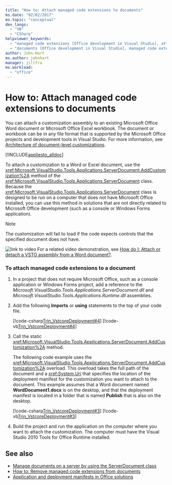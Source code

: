 ```yaml
---
title: "How to: Attach managed code extensions to documents"
ms.date: "02/02/2017"
ms.topic: "conceptual"
dev_langs:
  - "VB"
  - "CSharp"
helpviewer_keywords:
  - "managed code extensions [Office development in Visual Studio], attaching"
  - "documents [Office development in Visual Studio], managed code extensions"
author: John-Hart
ms.author: johnhart
manager: jillfra
ms.workload:
  - "office"
---
```

# How to: Attach managed code extensions to documents
  You can attach a customization assembly to an existing Microsoft Office Word document or Microsoft Office Excel workbook. The document or workbook can be in any file format that is supported by the Microsoft Office projects and development tools in Visual Studio. For more information, see [Architecture of document-level customizations](../vsto/architecture-of-document-level-customizations.md).

 [!INCLUDE[appliesto_alldoc](../vsto/includes/appliesto-alldoc-md.md)]

 To attach a customization to a Word or Excel document, use the <xref:Microsoft.VisualStudio.Tools.Applications.ServerDocument.AddCustomization%2A> method of the <xref:Microsoft.VisualStudio.Tools.Applications.ServerDocument> class. Because the <xref:Microsoft.VisualStudio.Tools.Applications.ServerDocument> class is designed to be run on a computer that does not have Microsoft Office installed, you can use this method in solutions that are not directly related to Microsoft Office development (such as a console or Windows Forms application).

> [!NOTE]
> The customization will fail to load if the code expects controls that the specified document does not have.

 ![link to video](../vsto/media/playvideo.gif "link to video") For a related video demonstration, see [How do I: Attach or detach a VSTO assembly from a Word document?](https://developer.microsoft.com/office/docs).

### To attach managed code extensions to a document

1. In a project that does not require Microsoft Office, such as a console application or Windows Forms project, add a reference to the *Microsoft.VisualStudio.Tools.Applications.ServerDocument.dll* and *Microsoft.VisualStudio.Tools.Applications.Runtime.dll* assemblies.

2. Add the following **Imports** or **using** statements to the top of your code file.

     [!code-csharp[Trin_VstcoreDeployment#4](../vsto/codesnippet/CSharp/Trin_VstcoreDeploymentCS/Program.cs#4)]
     [!code-vb[Trin_VstcoreDeployment#4](../vsto/codesnippet/VisualBasic/Trin_VstcoreDeploymentVB/Program.vb#4)]

3. Call the static <xref:Microsoft.VisualStudio.Tools.Applications.ServerDocument.AddCustomization%2A> method.

     The following code example uses the <xref:Microsoft.VisualStudio.Tools.Applications.ServerDocument.AddCustomization%2A> overload. This overload takes the full path of the document and a <xref:System.Uri> that specifies the location of the deployment manifest for the customization you want to attach to the document. This example assumes that a Word document named **WordDocument1.docx** is on the desktop, and that the deployment manifest is located in a folder that is named **Publish** that is also on the desktop.

     [!code-csharp[Trin_VstcoreDeployment#3](../vsto/codesnippet/CSharp/Trin_VstcoreDeploymentCS/Program.cs#3)]
     [!code-vb[Trin_VstcoreDeployment#3](../vsto/codesnippet/VisualBasic/Trin_VstcoreDeploymentVB/Program.vb#3)]

4. Build the project and run the application on the computer where you want to attach the customization. The computer must have the Visual Studio 2010 Tools for Office Runtime installed.

## See also
- [Manage documents on a server by using the ServerDocument class](../vsto/managing-documents-on-a-server-by-using-the-serverdocument-class.md)
- [How to: Remove managed code extensions from documents](../vsto/how-to-remove-managed-code-extensions-from-documents.md)
- [Application and deployment manifests in Office solutions](../vsto/application-and-deployment-manifests-in-office-solutions.md)
